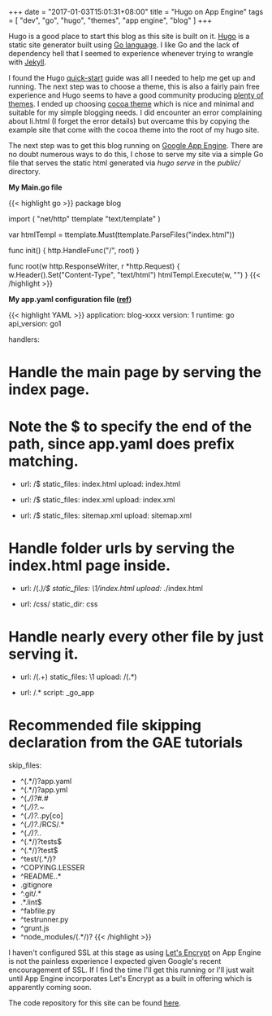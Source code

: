 +++
date = "2017-01-03T15:01:31+08:00"
title = "Hugo on App Engine"
tags = [ "dev", "go", "hugo", "themes", "app engine", "blog" ]
+++

Hugo is a good place to start this blog as this site is built on it. [Hugo](https://gohugo.io/) is a static site generator built using [Go language](https://golang.org/). I like Go and the lack of dependency hell that I seemed to experience whenever trying to wrangle with [Jekyll](https://jekyllrb.com/).

I found the Hugo [quick-start](https://gohugo.io/overview/quickstart/) guide was all I needed to help me get up and running. The next step was to choose a theme, this is also a fairly pain free experience and Hugo seems to have a good community producing [plenty of themes](http://themes.gohugo.io/). I ended up choosing [cocoa theme](http://themes.gohugo.io/cocoa/) which is nice and minimal and suitable for my simple blogging needs. I did encounter an error complaining about li.html (I
forget the error details) but overcame this by copying the example site that come with the cocoa theme into the root of my hugo site.

The next step was to get this blog running on [Google App Engine](https://appengine.google.com). There are no doubt numerous ways to do this, I chose to serve my site via a simple Go file that serves the static html generated via _hugo serve_ in the _public/_ directory.

__My Main.go file__

{{< highlight go >}}
package blog

import (
    "net/http"
        ttemplate "text/template"
        )

var htmlTempl = ttemplate.Must(ttemplate.ParseFiles("index.html"))

func init() {
        http.HandleFunc("/", root)
}

func root(w http.ResponseWriter, r *http.Request) {
        w.Header().Set("Content-Type", "text/html")
            htmlTempl.Execute(w, "")
}
{{< /highlight >}}

__My app.yaml configuration file ([ref](http://stackoverflow.com/a/5609439))__

{{< highlight YAML >}}
application: blog-xxxx
version: 1
runtime: go
api_version: go1

handlers:

# Handle the main page by serving the index page.
# Note the $ to specify the end of the path, since app.yaml does prefix matching.
- url: /$
  static_files: index.html
  upload: index.html

- url: /$
  static_files: index.xml
  upload: index.xml

- url: /$
  static_files: sitemap.xml
  upload: sitemap.xml

# Handle folder urls by serving the index.html page inside.
- url: /(.*)/$
  static_files: \1/index.html
  upload: .*/index.html

- url: /css/ 
  static_dir: css

# Handle nearly every other file by just serving it.
- url: /(.+)
  static_files: \1
  upload: /(.*)

- url: /.*
  script: _go_app

# Recommended file skipping declaration from the GAE tutorials
skip_files:
  - ^(.*/)?app\.yaml
  - ^(.*/)?app\.yml
  - ^(.*/)?#.*#
  - ^(.*/)?.*~
  - ^(.*/)?.*\.py[co]
  - ^(.*/)?.*/RCS/.*
  - ^(.*/)?\..*
  - ^(.*/)?tests$
  - ^(.*/)?test$
  - ^test/(.*/)?
  - ^COPYING.LESSER
  - ^README\..*
  - \.gitignore
  - ^\.git/.*
  - \.*\.lint$
  - ^fabfile\.py
  - ^testrunner\.py
  - ^grunt\.js
  - ^node_modules/(.*/)?
{{< /highlight >}}

I haven't configured SSL at this stage as using [Let's Encrypt](https://letsencrypt.org/) on App Engine is not the painless experience I expected given Google's recent encouragement of SSL. If I find the time I'll get this running or I'll just wait until App Engine incorporates Let's Encrypt as a built in offering which is apparently coming soon.

The code repository for this site can be found [here](https://github.com/michaelbramwell/blog).
